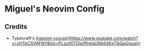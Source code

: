 # Miguel's Neovim Config

## Credits

- Typecraft's [[neovim course]()](https://www.youtube.com/watch?v=zHTeCSVAFNY&list=PLsz00TDipIffreIaUNk64KxTIkQaGguqn)
